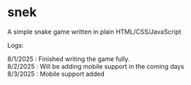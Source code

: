 ﻿# snek
A simple snake game written in plain HTML/CSS/JavaScript



Logs:

8/1/2025 : Finished writing the game fully.
<br>
8/2/2025 : Will be adding mobile support in the coming days
<br>
8/3/2025 : Mobile support added
